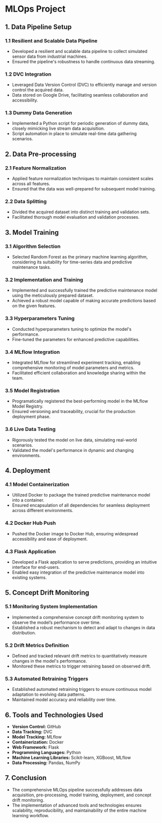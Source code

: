 # MLOps Project 

## 1. Data Pipeline Setup

### 1.1 Resilient and Scalable Data Pipeline
- Developed a resilient and scalable data pipeline to collect simulated sensor data from industrial machines.
- Ensured the pipeline's robustness to handle continuous data streaming.

### 1.2 DVC Integration
- Leveraged Data Version Control (DVC) to efficiently manage and version control the acquired data.
- Data stored on Google Drive, facilitating seamless collaboration and accessibility.

### 1.3 Dummy Data Generation
- Implemented a Python script for periodic generation of dummy data, closely mimicking live stream data acquisition.
- Script automation in place to simulate real-time data gathering scenarios.

## 2. Data Pre-processing

### 2.1 Feature Normalization
- Applied feature normalization techniques to maintain consistent scales across all features.
- Ensured that the data was well-prepared for subsequent model training.

### 2.2 Data Splitting
- Divided the acquired dataset into distinct training and validation sets.
- Facilitated thorough model evaluation and validation processes.

## 3. Model Training

### 3.1 Algorithm Selection
- Selected Random Forest as the primary machine learning algorithm, considering its suitability for time-series data and predictive maintenance tasks.

### 3.2 Implementation and Training
- Implemented and successfully trained the predictive maintenance model using the meticulously prepared dataset.
- Achieved a robust model capable of making accurate predictions based on the given features.

### 3.3 Hyperparameters Tuning
- Conducted hyperparameters tuning to optimize the model's performance.
- Fine-tuned the parameters for enhanced predictive capabilities.

### 3.4 MLflow Integration
- Integrated MLflow for streamlined experiment tracking, enabling comprehensive monitoring of model parameters and metrics.
- Facilitated efficient collaboration and knowledge sharing within the team.

### 3.5 Model Registration
- Programatically registered the best-performing model in the MLflow Model Registry.
- Ensured versioning and traceability, crucial for the production deployment phase.

### 3.6 Live Data Testing
- Rigorously tested the model on live data, simulating real-world scenarios.
- Validated the model's performance in dynamic and changing environments.

## 4. Deployment

### 4.1 Model Containerization
- Utilized Docker to package the trained predictive maintenance model into a container.
- Ensured encapsulation of all dependencies for seamless deployment across different environments.

### 4.2 Docker Hub Push
- Pushed the Docker image to Docker Hub, ensuring widespread accessibility and ease of deployment.

### 4.3 Flask Application
- Developed a Flask application to serve predictions, providing an intuitive interface for end-users.
- Enabled easy integration of the predictive maintenance model into existing systems.

## 5. Concept Drift Monitoring

### 5.1 Monitoring System Implementation
- Implemented a comprehensive concept drift monitoring system to observe the model’s performance over time.
- Established a robust mechanism to detect and adapt to changes in data distribution.

### 5.2 Drift Metrics Definition
- Defined and tracked relevant drift metrics to quantitatively measure changes in the model's performance.
- Monitored these metrics to trigger retraining based on observed drift.

### 5.3 Automated Retraining Triggers
- Established automated retraining triggers to ensure continuous model adaptation to evolving data patterns.
- Maintained model accuracy and reliability over time.

## 6. Tools and Technologies Used

- **Version Control:** GitHub
- **Data Tracking:** DVC
- **Model Tracking:** MLflow
- **Containerization:** Docker
- **Web Framework:** Flask
- **Programming Languages:** Python
- **Machine Learning Libraries:** Scikit-learn, XGBoost, MLflow
- **Data Processing:** Pandas, NumPy

## 7. Conclusion

- The comprehensive MLOps pipeline successfully addresses data acquisition, pre-processing, model training, deployment, and concept drift monitoring.
- The implementation of advanced tools and technologies ensures scalability, reproducibility, and maintainability of the entire machine learning workflow.

